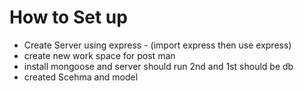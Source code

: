 # How to Set up 
- Create Server using express - (import express then use express)
- create new work space for post man 
- install mongoose and server should run 2nd and 1st should be db 
- created Scehma and model   